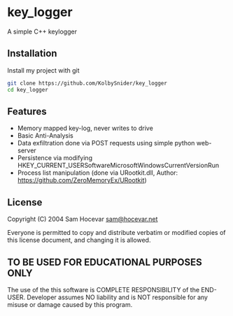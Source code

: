 # key_logger

A simple C++ keylogger 

## Installation

Install my project with git

```bash
git clone https://github.com/KolbySnider/key_logger
cd key_logger
```

## Features


- Memory mapped key-log, never writes to drive
- Basic Anti-Analysis
- Data exfiltration done via POST requests using simple python web-server
- Persistence via modifying HKEY_CURRENT_USERSoftwareMicrosoftWindowsCurrentVersionRun
- Process list manipulation (done via URootkit.dll, Author: https://github.com/ZeroMemoryEx/URootkit)

## License
Copyright (C) 2004 Sam Hocevar <sam@hocevar.net>

Everyone is permitted to copy and distribute verbatim or modified copies of
this license document, and changing it is allowed. 



## TO BE USED FOR EDUCATIONAL PURPOSES ONLY

The use of the this software is COMPLETE RESPONSIBILITY of the END-USER. Developer assumes NO liability and is NOT responsible for any misuse or damage caused by this program.
